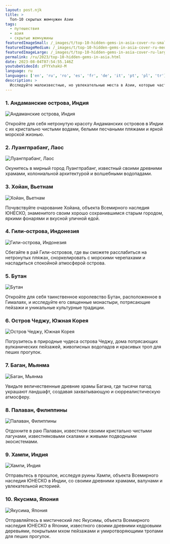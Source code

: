 ```yaml
---
layout: post.njk
title: >
  Топ-10 скрытых жемчужин Азии
tags:
  - путешествия
  - азия
  - скрытые жемчужины
featuredImageSmall: /_images/t/top-10-hidden-gems-in-asia-cover-ru-small.webp
featuredImageMedium: /_images/t/top-10-hidden-gems-in-asia-cover-ru-medium.webp
featuredImageLarge: /_images/t/top-10-hidden-gems-in-asia-cover-ru-large.webp
permalink: /ru/2023/top-10-hidden-gems-in-asia.html
date: 2023-08-04T07:54:55.146Z
youtubeVideoId: zFYYxhakU-M
language: ru
languages: ['en', 'ru', 'ro', 'es', 'fr', 'de', 'it', 'pt', 'pl', 'tr']
description: >
  Исследуйте малоизвестные, но увлекательные места в Азии, которые часто обходят вниманием туристы. От уединенных пляжей до таинственных храмов, эта подборка отправит вас в приключение вне проторенных троп.
---
```


### 1. Андаманские острова, Индия

![Андаманские острова, Индия](/_images/9/9b684b1a6b16f236242f7da8e3893593-medium.webp)

Откройте для себя нетронутую красоту Андаманских островов в Индии с их кристально чистыми водами, белыми песчаными пляжами и яркой морской жизнью.

### 2. Луангпрабанг, Лаос

![Луангпрабанг, Лаос](/_images/e/e656a58ba1d3ee8e51d73601aaae1d1b-medium.webp)

Окунитесь в мирный город Луангпрабанг, известный своими древними храмами, колониальной архитектурой и волшебными водопадами.

### 3. Хойан, Вьетнам

![Хойан, Вьетнам](/_images/3/3863168cab5beb42a2dd97a1dd758928-medium.webp)

Почувствуйте очарование Хойана, объекта Всемирного наследия ЮНЕСКО, знаменитого своим хорошо сохранившимся старым городом, яркими фонарями и вкусной уличной едой.

### 4. Гили-острова, Индонезия

![Гили-острова, Индонезия](/_images/4/4123a51e5621331a177cdd71f638c7ba-medium.webp)

Сбегайте в рай Гили-островов, где вы сможете расслабиться на нетронутых пляжах, сноркелировать с морскими черепахами и насладиться спокойной атмосферой острова.

### 5. Бутан

![Бутан](/_images/a/aeb9414c121afd276238ace735a5b828-medium.webp)

Откройте для себя таинственное королевство Бутан, расположенное в Гималаях, и исследуйте его священные монастыри, потрясающие пейзажи и уникальные культурные традиции.

### 6. Остров Чеджу, Южная Корея

![Остров Чеджу, Южная Корея](/_images/3/3276655bc030eadb7ada725bdda3d376-medium.webp)

Погрузитесь в природные чудеса острова Чеджу, дома потрясающих вулканических пейзажей, живописных водопадов и красивых троп для пеших прогулок.

### 7. Баган, Мьянма

![Баган, Мьянма](/_images/3/30f95e7fd933da6705bdeb02d4ce57a1-medium.webp)

Увидьте величественные древние храмы Багана, где тысячи пагод украшают ландшафт, создавая захватывающую и сюрреалистическую атмосферу.

### 8. Палаван, Филиппины

![Палаван, Филиппины](/_images/2/288c2f03b0bb0a23108c4c95458eb24b-medium.webp)

Отдохните в раю Палаван, известном своими кристально чистыми лагунами, известняковыми скалами и живыми подводными экосистемами.

### 9. Хампи, Индия

![Хампи, Индия](/_images/4/4c079faa4326d7f28b2ee9818f1b9c5e-medium.webp)

Отправьтесь в прошлое, исследуя руины Хампи, объекта Всемирного наследия ЮНЕСКО в Индии, со своими древними храмами, валунами и увлекательной историей.

### 10. Якусима, Япония

![Якусима, Япония](/_images/a/afe6615f51545642e8b1865c6924c623-medium.webp)

Отправляйтесь в мистический лес Якусимы, объекта Всемирного наследия ЮНЕСКО в Японии, известного своими древними кедровыми деревьями, покрытыми мхом пейзажами и умиротворяющими тропами для пеших прогулок.

